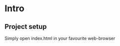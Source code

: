 Intro
===============
Project setup
---------------
Simply open index.html in your favourite web-browser
